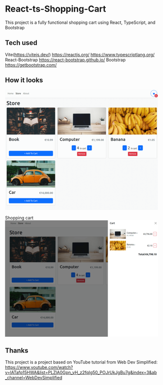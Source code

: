 # React-ts-Shopping-Cart

This project is a fully functional shopping cart using React, TypeScript, and Bootstrap

## Tech used

Vite(https://vitejs.dev/)
https://reactjs.org/
https://www.typescriptlang.org/
React-Bootstrap https://react-bootstrap.github.io/
Bootstrap https://getbootstrap.com/

## How it looks

![image](https://github.com/susizhang/React-ts-Shopping-Cart/blob/main/src/assets/ts-shopping-cart1%20.png)

Shopping cart
![image](https://github.com/susizhang/React-ts-Shopping-Cart/blob/main/src/assets/ts-shopping-cart2%20.png)

## Thanks

This project is a project based on YouTube tutorial from Web Dev Simplified:
https://www.youtube.com/watch?v=lATafp15HWA&list=PLZlA0Gpn_vH_z2fqIg50_POJrUkJgBu7g&index=3&ab_channel=WebDevSimplified
